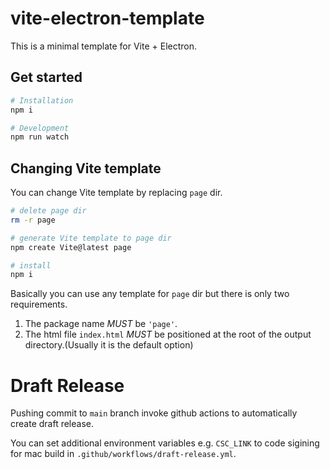 # vite-electron-template

This is a minimal template for Vite + Electron.

## Get started

```bash
# Installation
npm i

# Development
npm run watch
```

## Changing Vite template

You can change Vite template by replacing `page` dir.

```bash
# delete page dir
rm -r page

# generate Vite template to page dir
npm create Vite@latest page

# install
npm i
```

Basically you can use any template for `page` dir but there is only two requirements.

1. The package name _MUST_ be `'page'`.
2. The html file `index.html` _MUST_ be positioned at the root of the output directory.(Usually it is the default option)

# Draft Release

Pushing commit to `main` branch invoke github actions to automatically create draft release.

You can set additional environment variables e.g. `CSC_LINK` to code sigining for mac build in `.github/workflows/draft-release.yml`.
